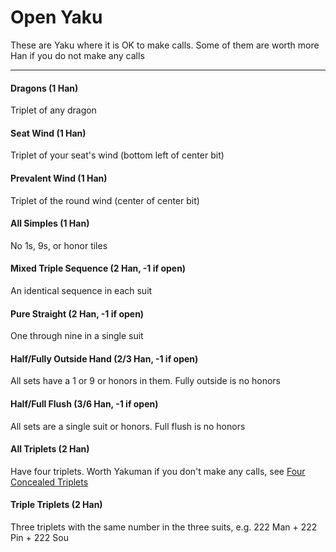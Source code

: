 # Open Yaku

These are Yaku where it is OK to make calls.  Some of them are worth more Han if you
do not make any calls

---

#### Dragons (1 Han)
Triplet of any dragon

#### Seat Wind (1 Han)
Triplet of your seat's wind (bottom left of center bit)

#### Prevalent Wind (1 Han)
Triplet of the round wind (center of center bit)

#### All Simples (1 Han)
No 1s, 9s, or honor tiles

#### Mixed Triple Sequence (2 Han, -1 if open)
An identical sequence in each suit

#### Pure Straight (2 Han, -1 if open)
One through nine in a single suit

#### Half/Fully Outside Hand (2/3 Han, -1 if open)
All sets have a 1 or 9 or honors in them.  Fully outside is no honors

#### Half/Full Flush (3/6 Han, -1 if open)
All sets are a single suit or honors.  Full flush is no honors

#### All Triplets (2 Han)
Have four triplets.  Worth Yakuman if you don't make any calls, see
[Four Concealed Triplets](README-lucky-or-difficult-yaku.md)

#### Triple Triplets (2 Han)
Three triplets with the same number in the three suits, e.g. 222 Man + 222 Pin + 222 Sou

